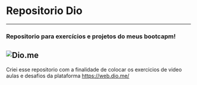 #  Repositorio Dio 
---
### Repositorio para exercícios e projetos do meus bootcapm!
![Dio.me](https://hermes.digitalinnovation.one/assets/diome/logo-full.svg)
---
Criei esse repositorio com a finalidade de colocar os exercicios de video aulas e desafios da plataforma https://web.dio.me/

